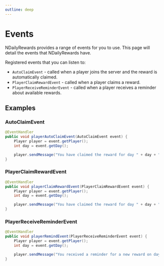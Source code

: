 ```yaml
---
outline: deep
---
```


# Events
NDailyRewards provides a range of events for you to use. This page will detail the events that NDailyRewards have.

Registered events that you can listen to:
- `AutoClaimEvent` - called when a player joins the server and the reward is automatically claimed.
- `PlayerClaimRewardEvent` - called when a player claims a reward.
- `PlayerReceiveReminderEvent` - called when a player receives a reminder about available rewards.

## Examples
### AutoClaimEvent
```java
@EventHandler
public void playerAutoClaimEvent(AutoClaimEvent event) {
    Player player = event.getPlayer();
    int day = event.getDay();

    player.sendMessage("You have claimed the reward for day " + day + " automatically!");
}
```

### PlayerClaimRewardEvent
```java
@EventHandler
public void playerClaimRewardEvent(PlayerClaimRewardEvent event) {
    Player player = event.getPlayer();
    int day = event.getDay();

    player.sendMessage("You have claimed the reward for day " + day + "!");
}
```

### PlayerReceiveReminderEvent
```java
@EventHandler
public void playerRemindEvent(PlayerReceiveReminderEvent event) {
    Player player = event.getPlayer();
    int day = event.getDay();

    player.sendMessage("You received a reminder for a new reward on day " + day);
}
```
